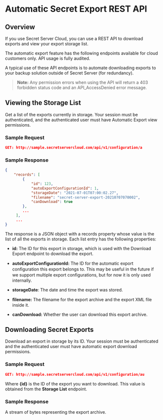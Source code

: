 [title]: # (Automatic Secret Export)
[tags]: # (Export secret, migration,rest api, secret server cloud)
[priority]: # (1000)

# Automatic Secret Export REST API

## Overview

If you use Secret Server Cloud, you can use a REST API to download exports and view your export storage list.

The automatic export feature has the following endpoints available for cloud customers only. API usage is fully audited.

A typical use of these API endpoints is to automate downloading exports to your backup solution outside of Secret Server (for redundancy). 

> **Note:** Any permission errors when using the API will return a 403 forbidden status code and an API_AccessDenied error message.

## Viewing the Storage List

Get a list of the exports currently in storage. Your session must be authenticated, and the authenticated user must have Automatic Export view permissions.

### Sample Request

```` json
GET: http://sample.secretservercloud.com/api/v1/configuration/a
````

### Sample Response

```` json
{
	"records": [
    	{
			"id": 123,
			"autoExportConfigurationId": 1, 
    		"storageDate": "2021-07-01T07:00:02.27",
			"filename": "secret-server-export-20210707070002",
    		"canDownload": true
    	},
    	...
     ],
     ...
}
````

The response is a JSON object with a records property whose value is the list of all the exports in storage. Each list entry has the following properties:

- **id:** The ID for this export in storage, which is used with the Download Export endpoint to download the export.

- **autoExportConﬁgurationId:** The ID for the automatic export conﬁguration this export belongs to. This may be useful in the future if we support multiple export conﬁgurations, but for now it is only used internally.
- **storageDate**: The date and time the export was stored.
- **ﬁlename:** The ﬁlename for the export archive and the export XML ﬁle inside it.
- **canDownload:** Whether the user can download this export archive.

##  Downloading Secret Exports

Download an export in storage by its ID. Your session must be authenticated and the authenticated user must have automatic export download permissions.

### Sample Request

````json
GET: http://sample.secretservercloud.com/api/v1/configuration/au
````

Where **{id}** is the ID of the export you want to download. This value is obtained from the **Storage List** endpoint.

### Sample Response

A stream of bytes representing the export archive.